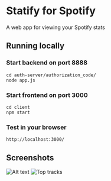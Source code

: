 # Statify for Spotify

A web app for viewing your Spotify stats

## Running locally
### Start backend on port 8888
```
cd auth-server/authorization_code/
node app.js
```

### Start frontend on port 3000
```
cd client
npm start
```

### Test in your browser
```
http://localhost:3000/
```

## Screenshots
![Alt text](https://i.imgur.com/No9JngQ.gif)
![Top tracks](https://i.imgur.com/oAATmny.png)
